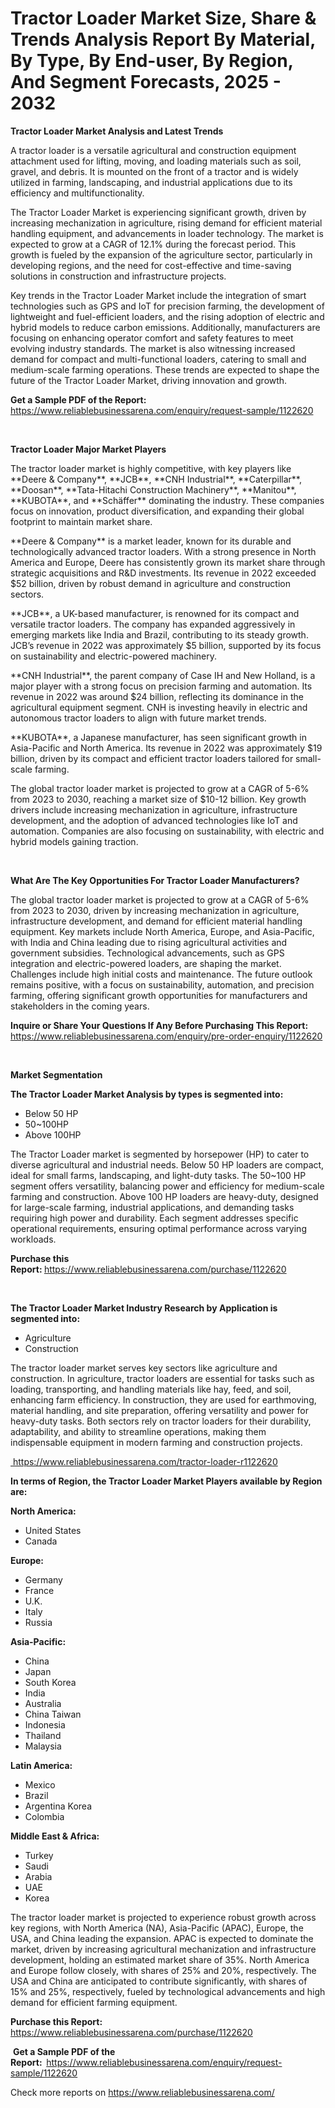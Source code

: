 <p><h1>Tractor Loader Market Size, Share & Trends Analysis Report By Material, By Type, By End-user, By Region, And Segment Forecasts, 2025 - 2032</h1></p><p><strong>Tractor Loader Market Analysis and Latest Trends</strong></p>
<p><p>A tractor loader is a versatile agricultural and construction equipment attachment used for lifting, moving, and loading materials such as soil, gravel, and debris. It is mounted on the front of a tractor and is widely utilized in farming, landscaping, and industrial applications due to its efficiency and multifunctionality.</p><p>The Tractor Loader Market is experiencing significant growth, driven by increasing mechanization in agriculture, rising demand for efficient material handling equipment, and advancements in loader technology. The market is expected to grow at a CAGR of 12.1% during the forecast period. This growth is fueled by the expansion of the agriculture sector, particularly in developing regions, and the need for cost-effective and time-saving solutions in construction and infrastructure projects.</p><p>Key trends in the Tractor Loader Market include the integration of smart technologies such as GPS and IoT for precision farming, the development of lightweight and fuel-efficient loaders, and the rising adoption of electric and hybrid models to reduce carbon emissions. Additionally, manufacturers are focusing on enhancing operator comfort and safety features to meet evolving industry standards. The market is also witnessing increased demand for compact and multi-functional loaders, catering to small and medium-scale farming operations. These trends are expected to shape the future of the Tractor Loader Market, driving innovation and growth.</p></p>
<p><strong>Get a Sample PDF of the Report:&nbsp;</strong> <a href="https://www.reliablebusinessarena.com/enquiry/request-sample/1122620?utm_campaign=1841&utm_medium=2&utm_source=Github&utm_content=ia&utm_term=23012025&utm_id=tractor-loader">https://www.reliablebusinessarena.com/enquiry/request-sample/1122620</a></p>
<p>&nbsp;</p>
<p><strong>Tractor Loader Major Market Players</strong></p>
<p><p>The tractor loader market is highly competitive, with key players like **Deere & Company**, **JCB**, **CNH Industrial**, **Caterpillar**, **Doosan**, **Tata-Hitachi Construction Machinery**, **Manitou**, **KUBOTA**, and **Schäffer** dominating the industry. These companies focus on innovation, product diversification, and expanding their global footprint to maintain market share.</p><p>**Deere & Company** is a market leader, known for its durable and technologically advanced tractor loaders. With a strong presence in North America and Europe, Deere has consistently grown its market share through strategic acquisitions and R&D investments. Its revenue in 2022 exceeded $52 billion, driven by robust demand in agriculture and construction sectors.</p><p>**JCB**, a UK-based manufacturer, is renowned for its compact and versatile tractor loaders. The company has expanded aggressively in emerging markets like India and Brazil, contributing to its steady growth. JCB’s revenue in 2022 was approximately $5 billion, supported by its focus on sustainability and electric-powered machinery.</p><p>**CNH Industrial**, the parent company of Case IH and New Holland, is a major player with a strong focus on precision farming and automation. Its revenue in 2022 was around $24 billion, reflecting its dominance in the agricultural equipment segment. CNH is investing heavily in electric and autonomous tractor loaders to align with future market trends.</p><p>**KUBOTA**, a Japanese manufacturer, has seen significant growth in Asia-Pacific and North America. Its revenue in 2022 was approximately $19 billion, driven by its compact and efficient tractor loaders tailored for small-scale farming.</p><p>The global tractor loader market is projected to grow at a CAGR of 5-6% from 2023 to 2030, reaching a market size of $10-12 billion. Key growth drivers include increasing mechanization in agriculture, infrastructure development, and the adoption of advanced technologies like IoT and automation. Companies are also focusing on sustainability, with electric and hybrid models gaining traction.</p></p>
<p>&nbsp;</p>
<p><strong>What Are The Key Opportunities For Tractor Loader Manufacturers?</strong></p>
<p><p>The global tractor loader market is projected to grow at a CAGR of 5-6% from 2023 to 2030, driven by increasing mechanization in agriculture, infrastructure development, and demand for efficient material handling equipment. Key markets include North America, Europe, and Asia-Pacific, with India and China leading due to rising agricultural activities and government subsidies. Technological advancements, such as GPS integration and electric-powered loaders, are shaping the market. Challenges include high initial costs and maintenance. The future outlook remains positive, with a focus on sustainability, automation, and precision farming, offering significant growth opportunities for manufacturers and stakeholders in the coming years.</p></p>
<p><strong>Inquire or Share Your Questions If Any Before Purchasing This Report:</strong> <a href="https://www.reliablebusinessarena.com/enquiry/pre-order-enquiry/1122620?utm_campaign=1841&utm_medium=2&utm_source=Github&utm_content=ia&utm_term=23012025&utm_id=tractor-loader">https://www.reliablebusinessarena.com/enquiry/pre-order-enquiry/1122620</a></p>
<p>&nbsp;</p>
<p><strong>Market Segmentation</strong></p>
<p><strong>The Tractor Loader Market Analysis by types is segmented into:</strong></p>
<p><ul><li>Below 50 HP</li><li>50~100HP</li><li>Above 100HP</li></ul></p>
<p><p>The Tractor Loader market is segmented by horsepower (HP) to cater to diverse agricultural and industrial needs. Below 50 HP loaders are compact, ideal for small farms, landscaping, and light-duty tasks. The 50~100 HP segment offers versatility, balancing power and efficiency for medium-scale farming and construction. Above 100 HP loaders are heavy-duty, designed for large-scale farming, industrial applications, and demanding tasks requiring high power and durability. Each segment addresses specific operational requirements, ensuring optimal performance across varying workloads.</p></p>
<p><strong>Purchase this Report:&nbsp;</strong><a href="https://www.reliablebusinessarena.com/purchase/1122620?utm_campaign=1841&utm_medium=2&utm_source=Github&utm_content=ia&utm_term=23012025&utm_id=tractor-loader">https://www.reliablebusinessarena.com/purchase/1122620</a></p>
<p>&nbsp;</p>
<p><strong>The Tractor Loader Market Industry Research by Application is segmented into:</strong></p>
<p><ul><li>Agriculture</li><li>Construction</li></ul></p>
<p><p>The tractor loader market serves key sectors like agriculture and construction. In agriculture, tractor loaders are essential for tasks such as loading, transporting, and handling materials like hay, feed, and soil, enhancing farm efficiency. In construction, they are used for earthmoving, material handling, and site preparation, offering versatility and power for heavy-duty tasks. Both sectors rely on tractor loaders for their durability, adaptability, and ability to streamline operations, making them indispensable equipment in modern farming and construction projects.</p></p>
<p><a href="https://www.reliablebusinessarena.com/tractor-loader-r1122620?utm_campaign=1841&utm_medium=2&utm_source=Github&utm_content=ia&utm_term=23012025&utm_id=tractor-loader">&nbsp;https://www.reliablebusinessarena.com/tractor-loader-r1122620</a></p>
<p><strong>In terms of Region, the Tractor Loader Market Players available by Region are:</strong></p>
<p>
    <p> <strong> North America: </strong>
        <ul>
            <li>United States</li>
            <li>Canada</li>
        </ul>
        </p> 
    <p> <strong> Europe: </strong>
        <ul>
            <li>Germany</li>
            <li>France</li>
            <li>U.K.</li>
            <li>Italy</li>
            <li>Russia</li>
        </ul>
        </p> 
    <p> <strong> Asia-Pacific: </strong>
        <ul>
            <li>China</li>
            <li>Japan</li>
            <li>South Korea</li>
            <li>India</li>
            <li>Australia</li>
            <li>China Taiwan</li>
            <li>Indonesia</li>
            <li>Thailand</li>
            <li>Malaysia</li>
        </ul>
        </p> 
    <p> <strong> Latin America: </strong>
        <ul>
            <li>Mexico</li>
            <li>Brazil</li>
            <li>Argentina Korea</li>
            <li>Colombia</li>
        </ul>
        </p> 
    <p> <strong> Middle East & Africa: </strong>
        <ul>
            <li>Turkey</li>
            <li>Saudi</li>
            <li>Arabia</li>
            <li>UAE</li>
            <li>Korea</li>
        </ul>
    </p>
    </p>
<p><p>The tractor loader market is projected to experience robust growth across key regions, with North America (NA), Asia-Pacific (APAC), Europe, the USA, and China leading the expansion. APAC is expected to dominate the market, driven by increasing agricultural mechanization and infrastructure development, holding an estimated market share of 35%. North America and Europe follow closely, with shares of 25% and 20%, respectively. The USA and China are anticipated to contribute significantly, with shares of 15% and 25%, respectively, fueled by technological advancements and high demand for efficient farming equipment.</p></p>
<p><strong>Purchase this Report: </strong><a href="https://www.reliablebusinessarena.com/purchase/1122620?utm_campaign=1841&utm_medium=2&utm_source=Github&utm_content=ia&utm_term=23012025&utm_id=tractor-loader">https://www.reliablebusinessarena.com/purchase/1122620</a></p>
<p>&nbsp;<strong>Get a Sample PDF of the Report:&nbsp;&nbsp;</strong><a href="https://www.reliablebusinessarena.com/enquiry/request-sample/1122620?utm_campaign=1841&utm_medium=2&utm_source=Github&utm_content=ia&utm_term=23012025&utm_id=tractor-loader">https://www.reliablebusinessarena.com/enquiry/request-sample/1122620</a></p>
<p><strong></strong></p>
<p>Check more reports on <a href="https://www.reliablebusinessarena.com/?utm_campaign=1841&utm_medium=2&utm_source=Github&utm_content=ia&utm_term=23012025&utm_id=tractor-loader">https://www.reliablebusinessarena.com/</a></p>